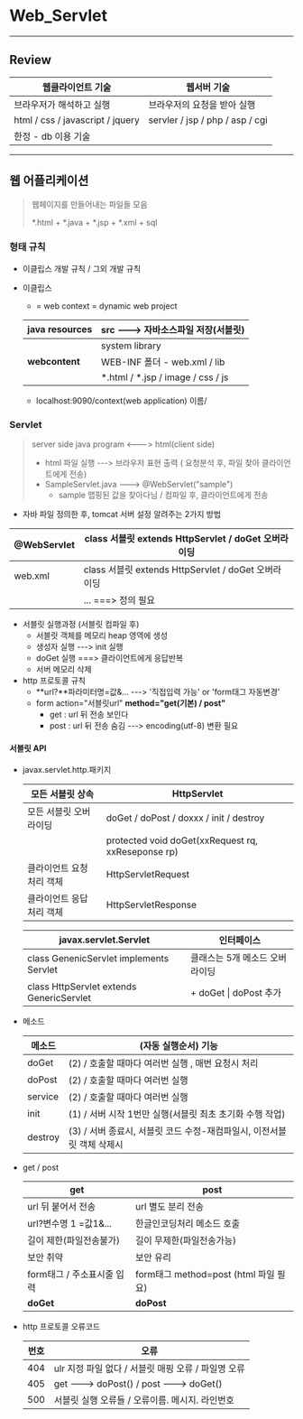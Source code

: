 # Web_Servlet

---

## Review

| 웹클라이언트 기술                      | 웹서버 기술                             |
| -------------------------------------- | --------------------------------------- |
| 브라우저가 해석하고 실행               | 브라우저의 요청을 받아 실행             |
| html  /  css  /  javascript  /  jquery | servler  /  jsp  /  php  /  asp  /  cgi |
| 한정 - db 이용 기술                    |                                         |



---



## 웹 어플리케이션

> 웹페이지를 만들어내는 파일들 모음
>
> *.html  +  *.java  +  *.jsp  +  *.xml  +  sql



### 형태 규칙

- 이클립스 개발 규칙 / 그외 개발 규칙

- 이클립스

  - = web context = dynamic web project

  | java resources | src  ---> 자바소스파일 저장(서블릿)       |
  | -------------- | ----------------------------------------- |
  |                | system library                            |
  | **webcontent** | WEB-INF 폴더 - web.xml  /  lib            |
  |                | *.html  /  *.jsp  /  image  /  css  /  js |

  - localhost:9090/context(web application) 이름/



### Servlet

> server side java program   <--->   html(client side)
>
> - html 파일 실행  ---> 브라우저 표현 출력 ( 요청분석 후, 파일 찾아 클라이언트에게 전송)
> - SampleServlet.java   ---> @WebServlet("sample")
>   - sample 맵핑된 값을 찾아다님  / 컴파일 후,  클라이언트에게 전송

- 자바 파일 정의한 후, tomcat 서버 설정 알려주는 2가지 방법

| @WebServlet | class 서블릿 extends HttpServlet  / doGet 오버라이딩 |
| ----------- | ---------------------------------------------------- |
| web.xml     | class 서블릿 extends HttpServlet  / doGet 오버라이딩 |
|             | <servlet> ... </servlet>   ===> 정의 필요            |

- 서블릿 실행과정 (서블릿 컴파일 후)
  - 서블릿 객체를  메모리 heap 영역에 생성
  - 생성자 실행  --->  init 실행
  - doGet 실행  ===> 클라이언트에게 응답반복
  - 서버 메모리 삭제 
- http 프로토콜 규칙
  - **url?**파라미터명=값&...  ---> '직접입력 가능' or 'form태그 자동변경'
  - form action="서블릿url" **method="get(기본)  /  post"**
    - get : url 뒤 전송 보인다
    - post : url 뒤 전송 숨김  ---> encoding(utf-8) 변환 필요





#### 서블릿 API

- javax.servlet.http.패키지

  | 모든  서블릿 상속         | HttpServlet                                        |
  | ------------------------- | -------------------------------------------------- |
  | 모든 서블릿 오버라이딩    | doGet / doPost / doxxx / init / destroy            |
  |                           | protected void doGet(xxRequest rq, xxReseponse rp) |
  | 클라이언트 요청 처리 객체 | HttpServletRequest                                 |
  | 클라이언트 응답 처리 객체 | HttpServletResponse                                |

  | javax.servlet.Servlet                    | 인터페이스                     |
  | ---------------------------------------- | ------------------------------ |
  | class GenenicServlet implements Servlet  | 클래스는 5개 메소드 오버라이딩 |
  | class HttpServlet extends GenericServlet | + doGet \| doPost 추가         |

- 메소드

  | 메소드  | (자동 실행순서) 기능                                         |
  | ------- | ------------------------------------------------------------ |
  | doGet   | (2) / 호출할 때마다 여러번 실행 , 매번 요청시 처리           |
  | doPost  | (2) / 호출할 때마다 여러번 실행                              |
  | service | (2) / 호출할 때마다 여러번 실행                              |
  | init    | (1) / 서버 시작 1번만 실행(서블릿 최초 초기화 수행 작업)     |
  | destroy | (3) / 서버 종료시, 서블릿 코드 수정-재컴파일시, 이전서블릿 객체 삭제시 |

- get / post

  | get                          | post                                  |
  | ---------------------------- | ------------------------------------- |
  | url 뒤 붙어서 전송           | url 별도 분리 전송                    |
  | url?변수명 1 =값1&...        | 한글인코딩처리 메소드 호출            |
  | 길이 제한(파일전송불가)      | 길이 무제한(파일전송가능)             |
  | 보안 취약                    | 보안 유리                             |
  | form태그  /  주소표시줄 입력 | form태그 method=post (html 파일 필요) |
  | **doGet**                    | **doPost**                            |

- http 프로토콜 오류코드

  | 번호 | 오류                                                |
  | ---- | --------------------------------------------------- |
  | 404  | ulr 지정 파일 없다 / 서블릿 매핑 오류 / 파일명 오류 |
  | 405  | get  ---> doPost()  /  post  ---> doGet()           |
  | 500  | 서블릿 실행 오류들 / 오류이름. 메시지. 라인번호     |

  



 
